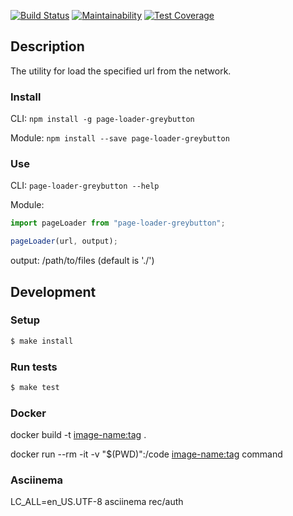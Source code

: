 [![Build Status][build-badge]][build]
[![Maintainability](https://api.codeclimate.com/v1/badges/fe40266f9b08c4ed400b/maintainability)](https://codeclimate.com/github/greybutton/project-lvl3-s334/maintainability)
[![Test Coverage](https://api.codeclimate.com/v1/badges/fe40266f9b08c4ed400b/test_coverage)](https://codeclimate.com/github/greybutton/project-lvl3-s334/test_coverage)

[build-badge]: https://img.shields.io/travis/greybutton/project-lvl3-s334.svg?style=flat-square
[build]: https://travis-ci.org/greybutton/project-lvl3-s334

## Description

The utility for load the specified url from the network.

### Install

CLI: `npm install -g page-loader-greybutton`

Module: `npm install --save page-loader-greybutton`

### Use

CLI: `page-loader-greybutton --help`

Module:

```js
import pageLoader from "page-loader-greybutton";

pageLoader(url, output);
```

output: /path/to/files (default is './')

## Development

### Setup

```sh
$ make install
```

### Run tests

```sh
$ make test
```

### Docker

docker build -t <image-name:tag> .

docker run --rm -it -v "$(PWD)":/code <image-name:tag> command

### Asciinema

LC_ALL=en_US.UTF-8 asciinema rec/auth